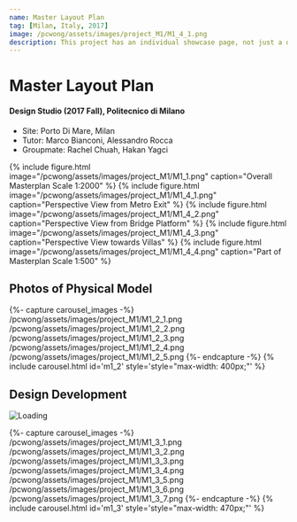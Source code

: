 ```yaml
---
name: Master Layout Plan
tag: [Milan, Italy, 2017]
image: /pcwong/assets/images/project_M1/M1_4_1.png
description: This project has an individual showcase page, not just a direct link to the project site or repo. Now you have more space to describe your awesome project!
---
```


# Master Layout Plan

#### Design Studio (2017 Fall), Politecnico di Milano 

+ Site: Porto Di Mare, Milan
+ Tutor: Marco Bianconi, Alessandro Rocca
+ Groupmate: Rachel Chuah, Hakan Yagci

{% include figure.html image="/pcwong/assets/images/project_M1/M1_1.png" caption="Overall Masterplan Scale 1:2000" %}
{% include figure.html image="/pcwong/assets/images/project_M1/M1_4_1.png" caption="Perspective View from Metro Exit" %}
{% include figure.html image="/pcwong/assets/images/project_M1/M1_4_2.png" caption="Perspective View from Bridge Platform" %}
{% include figure.html image="/pcwong/assets/images/project_M1/M1_4_3.png" caption="Perspective View towards Villas" %}
{% include figure.html image="/pcwong/assets/images/project_M1/M1_4_4.png" caption="Part of Masterplan Scale 1:500" %}

## Photos of Physical Model

{%- capture carousel_images -%}
/pcwong/assets/images/project_M1/M1_2_1.png
/pcwong/assets/images/project_M1/M1_2_2.png
/pcwong/assets/images/project_M1/M1_2_3.png
/pcwong/assets/images/project_M1/M1_2_4.png
/pcwong/assets/images/project_M1/M1_2_5.png
{%- endcapture -%}
{% include carousel.html id='m1_2' style='style="max-width: 400px;"' %}

## Design Development

![Loading](/pcwong/assets/images/project_M1/M1_3_0.png "Design development")

{%- capture carousel_images -%}
/pcwong/assets/images/project_M1/M1_3_1.png
/pcwong/assets/images/project_M1/M1_3_2.png
/pcwong/assets/images/project_M1/M1_3_3.png
/pcwong/assets/images/project_M1/M1_3_4.png
/pcwong/assets/images/project_M1/M1_3_5.png
/pcwong/assets/images/project_M1/M1_3_6.png
/pcwong/assets/images/project_M1/M1_3_7.png
{%- endcapture -%}
{% include carousel.html id='m1_3' style='style="max-width: 470px;"' %}

